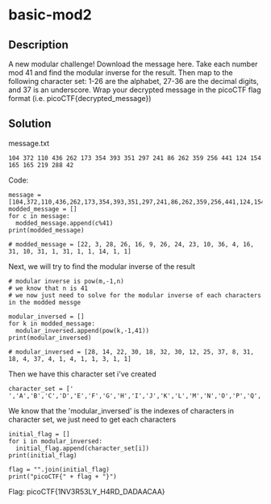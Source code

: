 # basic-mod2
## Description
A new modular challenge!
Download the message here.
Take each number mod 41 and find the modular inverse for the result. Then map to the following character set: 1-26 are the alphabet, 27-36 are the decimal digits, and 37 is an underscore.
Wrap your decrypted message in the picoCTF flag format (i.e. picoCTF{decrypted_message})
## Solution
message.txt
```
104 372 110 436 262 173 354 393 351 297 241 86 262 359 256 441 124 154 165 165 219 288 42
```
Code:
```
message = [104,372,110,436,262,173,354,393,351,297,241,86,262,359,256,441,124,154,165,165,219,288,42]
modded_message = []
for c in message:
  modded_message.append(c%41)
print(modded_message)

# modded_message = [22, 3, 28, 26, 16, 9, 26, 24, 23, 10, 36, 4, 16, 31, 10, 31, 1, 31, 1, 1, 14, 1, 1]
```
Next, we will try to find the modular inverse of the result
```
# modular inverse is pow(m,-1,n)
# we know that n is 41
# we now just need to solve for the modular inverse of each characters in the modded messge

modular_inversed = []
for k in modded_message:
  modular_inversed.append(pow(k,-1,41))
print(modular_inversed)

# modular_inversed = [28, 14, 22, 30, 18, 32, 30, 12, 25, 37, 8, 31, 18, 4, 37, 4, 1, 4, 1, 1, 3, 1, 1]
```
Then we have this character set i've created
```
character_set = [' ','A','B','C','D','E','F','G','H','I','J','K','L','M','N','O','P','Q','R','S','T','U','V','W','X','Y','Z','0','1','2','3','4','5','6','7','8','9','_']
```
We know that the 'modular_inversed' is the indexes of characters in character set, we just need to get each characters
```
initial_flag = []
for i in modular_inversed:
  initial_flag.append(character_set[i])
print(initial_flag)    

flag = "".join(initial_flag)
print("picoCTF{" + flag + "}")
```
Flag: picoCTF{1NV3R53LY_H4RD_DADAACAA}
